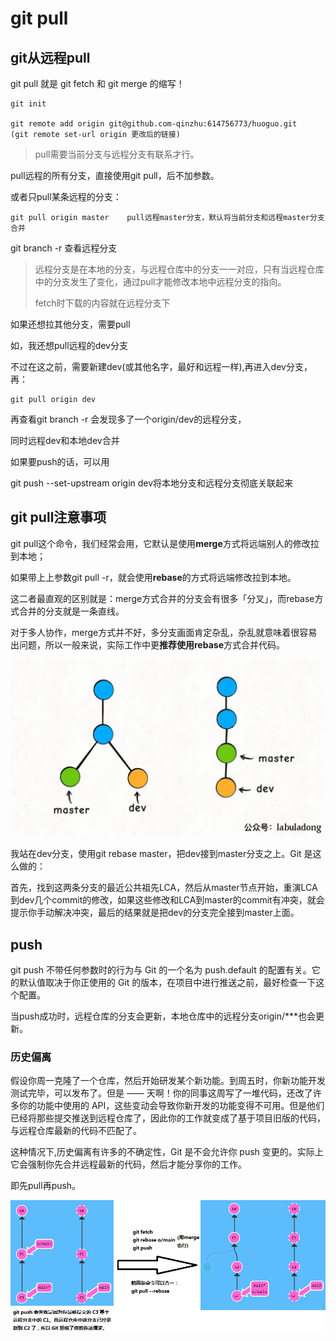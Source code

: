 # git pull


## git从远程pull

git pull 就是 git fetch 和 git merge 的缩写！
```
git init

git remote add origin git@github.com-qinzhu:614756773/huoguo.git
(git remote set-url origin 更改后的链接)
```

>pull需要当前分支与远程分支有联系才行。

pull远程的所有分支，直接使用git pull，后不加参数。

或者只pull某条远程的分支：
```
git pull origin master    pull远程master分支，默认将当前分支和远程master分支合并
```

git branch -r 查看远程分支
>远程分支是在本地的分支，与远程仓库中的分支一一对应，只有当远程仓库中的分支发生了变化，通过pull才能修改本地中远程分支的指向。
>
>fetch时下载的内容就在远程分支下

如果还想拉其他分支，需要pull

如，我还想pull远程的dev分支

不过在这之前，需要新建dev(或其他名字，最好和远程一样),再进入dev分支，再：
```
git pull origin dev
```
再查看git branch -r 会发现多了一个origin/dev的远程分支，

同时远程dev和本地dev合并

如果要push的话，可以用

git push --set-upstream origin dev将本地分支和远程分支彻底关联起来

## git pull注意事项
git pull这个命令，我们经常会用，它默认是使用**merge**方式将远端别人的修改拉到本地；

如果带上上参数git pull -r，就会使用**rebase**的方式将远端修改拉到本地。

这二者最直观的区别就是：merge方式合并的分支会有很多「分叉」，而rebase方式合并的分支就是一条直线。

对于多人协作，merge方式并不好，多分支画面肯定杂乱，杂乱就意味着很容易出问题，所以一般来说，实际工作中更**推荐使用rebase**方式合并代码。

![](media/1.jpg)

我站在dev分支，使用git rebase master，把dev接到master分支之上。Git 是这么做的：

首先，找到这两条分支的最近公共祖先LCA，然后从master节点开始，重演LCA到dev几个commit的修改，如果这些修改和LCA到master的commit有冲突，就会提示你手动解决冲突，最后的结果就是把dev的分支完全接到master上面。

## push

git push 不带任何参数时的行为与 Git 的一个名为 push.default 的配置有关。它的默认值取决于你正使用的 Git 的版本，在项目中进行推送之前，最好检查一下这个配置。

当push成功时，远程仓库的分支会更新，本地仓库中的远程分支origin/***也会更新。

### 历史偏离

假设你周一克隆了一个仓库，然后开始研发某个新功能。到周五时，你新功能开发测试完毕，可以发布了。但是 —— 天啊！你的同事这周写了一堆代码，还改了许多你的功能中使用的 API，这些变动会导致你新开发的功能变得不可用。但是他们已经将那些提交推送到远程仓库了，因此你的工作就变成了基于项目旧版的代码，与远程仓库最新的代码不匹配了。

这种情况下,历史偏离有许多的不确定性，Git 是不会允许你 push 变更的。实际上它会强制你先合并远程最新的代码，然后才能分享你的工作。

即先pull再push。

![](media/2.png)

